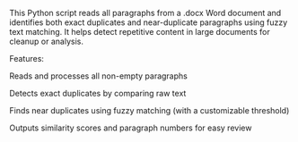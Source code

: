 This Python script reads all paragraphs from a .docx Word document and identifies both exact duplicates and near-duplicate paragraphs using fuzzy text matching. It helps detect repetitive content in large documents for cleanup or analysis.

Features:

Reads and processes all non-empty paragraphs

Detects exact duplicates by comparing raw text

Finds near duplicates using fuzzy matching (with a customizable threshold)

Outputs similarity scores and paragraph numbers for easy review
